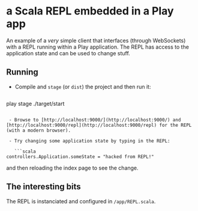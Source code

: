 # a Scala REPL embedded in a Play app

An example of a *very* simple client that interfaces (through WebSockets) with a REPL running within a Play application. The REPL has access to the application state and can be used to change stuff.

## Running

 - Compile and `stage` (or `dist`) the project and then run it:

   ```sh
play stage
./target/start
```

 - Browse to [http://localhost:9000/](http://localhost:9000/) and [http://localhost:9000/repl](http://localhost:9000/repl) for the REPL (with a modern browser).

 - Try changing some application state by typing in the REPL:

   ```scala
controllers.Application.someState = "hacked from REPL!"
```

  and then reloading the index page to see the change.

## The interesting bits

The REPL is instanciated and configured in `/app/REPL.scala`.

